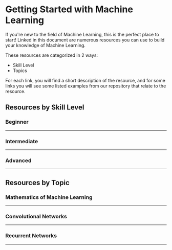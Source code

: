 # Getting Started with Machine Learning

If you're new to the field of Machine Learning, this is the perfect place to start! Linked in this document are numerous resources you can use to build your knowledge of Machine Learning. 

These resources are categorized in 2 ways: 
- Skill Level
- Topics

For each link, you will find a short description of the resource, and for some links you will see some listed examples from our repository that relate to the resource.

## Resources by Skill Level

### Beginner <hr/>

### Intermediate <hr/>

### Advanced <hr/>

## Resources by Topic

### Mathematics of Machine Learning <hr/>

### Convolutional Networks <hr/>

### Recurrent Networks <hr/>